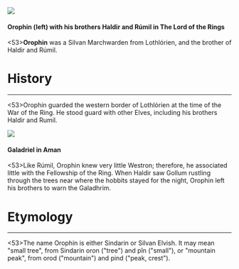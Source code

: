 ![](orophin/1.jpg)

#### Orophin (left) with his brothers Haldir and Rúmil in The Lord of the Rings

<53>**Orophin** was a Silvan Marchwarden from Lothlórien, and the brother of Haldir and Rúmil.

# History
---

<53>Orophin guarded the western border of Lothlórien at the time of the War of the Ring. He stood guard with other Elves, including his brothers Haldir and Rumil.

![](orophin/2.jpg)

#### Galadriel in Aman

<53>Like Rúmil, Orophin knew very little Westron; therefore, he associated little with the Fellowship of the Ring. When Haldir saw Gollum rustling through the trees near where the hobbits stayed for the night, Orophin left his brothers to warn the Galadhrim.

# Etymology

---

<53>The name Orophin is either Sindarin or Silvan Elvish. It may mean "small tree", from Sindarin oron ("tree") and pîn ("small"), or "mountain peak", from orod ("mountain") and pind ("peak, crest").
